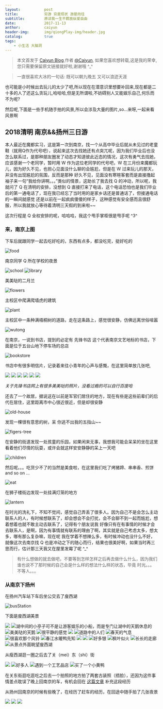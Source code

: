 ```yaml
---
layout:           post
title:            穷游 穷是现状 游是向往
subtitle:         原谅我一生不羁放纵爱自由
date:             2017-11-13
anthor:           caiyun
header-img:       img/qiongPlay-img/header.jpg
catalog:          true
tags:             
    - 小生活 大脑洞
---
```

> 本文首发于 [Caiyun Blog](http://agcaiyun.cn/ ),作者 [@Caiyun](https://github.com/Agcaiyun),  如果您喜欢想转载,这是我的荣幸,您只需要保留原文链接就好啦,谢谢哦 ^_^

> 一直很喜欢大冰的一句话: 既可以朝九晚五 又可以浪迹天涯

也可能是小时候出去玩儿的太少了吧,所以现在在潜意识里想要补回来,现在都是二十多的人了还这么贪玩儿,哈哈哈,但是无所谓啦,不妨碍别人又能娱乐自己,何乐而不为呢?

然后呢,下面是一些手机随手拍的风景,所以会涉及大量的图片,so...来呀,一起来看风景啊

## 2018清明 南京&&扬州三日游
本人最近在魔都实习，这是第一次到南京，找一个从高中毕业后就从未见过的老童鞋（就用Q作为代号吧），说起来这次去找她还有点突兀呢，因为我们毕业后也没怎么联系过，是那种朋友圈发了动态才知道彼此近态的情况，这次有勇气去找她，应该感谢一个老同学，暂时用 W 作为这位老同学的代号吧，W 在三月份来魔都玩儿，因为好久不见，也担心见面没什么聊的会尴尬，但是在 W 过来玩儿的那天，并没有出现尴尬的氛围，反而是那种 好久不见，见面没有寒暄客套而是直接撸起袖子来一句“我给你讲啊。。。”类似的情景，这助长了我去找 Q 的冲动，所以呢，我就问了 Q 在清明的安排，没想到 Q 直接打来了电话，这个电话恐怕也是我们毕业后的第一通电话了，现在我已经忘了当时用的是家乡话还是普通话了，但接通电话的一瞬间就感觉 还是以前在一起疯疯傻傻的样子，这种感觉有安全感而且很舒服，所以我就放心等待着清明三天假的到来啦~~

这次行程是 Q 全权安排的呢，哈哈哈，我这个甩手掌柜很是甩手呢 ^3^

### 来，南京上图
下车后就跟同学一起去吃好吃的，东西有点多，都没吃完，挺好吃的

![food](http://agcaiyun.compelcode.com/food.jpg)

南京同学 Q 所在学校的夜景

![school](http://agcaiyun.compelcode.com/school.jpg)
![library](http://agcaiyun.compelcode.com/library.jpg)

美美哒的二月兰

![flowers](http://agcaiyun.compelcode.com/flowers.jpg)

主校区中爬满爬墙虎的建筑

![plant](http://agcaiyun.compelcode.com/plant.jpg)

主校区中一条种满梧桐树的道路，走在这条路上，感觉很安静，仿佛远离世俗喧嚣

![wutong](http://agcaiyun.compelcode.com/wutong.jpg)

在南京，一说到书店，提到的必定有 先锋书店 这个代表南京文艺地标的书店，下面是位于五台山地下停车场的总店

![bookstore](http://agcaiyun.compelcode.com/bookstore.jpg)

书店中有很多明信片，记录着来往小青年的心声与感慨，在这里简单放几张吧,

![](http://agcaiyun.compelcode.com/00.jpg)
![](http://agcaiyun.compelcode.com/01.jpg)
![](http://agcaiyun.compelcode.com/02.jpg)
![](http://agcaiyun.compelcode.com/03.jpg)
![](http://agcaiyun.compelcode.com/04.jpg)
![](http://agcaiyun.compelcode.com/05.jpg)

*关于先锋书店网上有很多美美哒的照片，没看过瘾的可以自行百度哈*

还去了一个故居，据说这在以前是军官们居住的地方，现在有些是这些前辈们的后代在居住，这里距离市中心很近很近，但是却很安静

![old-house](http://agcaiyun.compelcode.com/old-house.jpg)

发现一棵很有意思的树，呆  你逃不出我的五指山~~

![figers-tree](http://agcaiyun.compelcode.com/figers-tree.jpg)

在安静的街道发现一处孩童的乐园，如果闲来无事，我想我可能会呆呆的坐在这里看着他们尽情的玩耍，或许会就这样安安静静的呆上一天吧

![children](http://agcaiyun.compelcode.com/children.jpg)

然后呢。。。吃货少不了的当然是美食啦，在这里我们吃了烤猪蹄、串串香、煎饼 and so on  ...

![eat](http://agcaiyun.compelcode.com/eat.jpg)

在狮子楼街边发现一处挂满灯笼的地方

![lantern](http://agcaiyun.compelcode.com/lantern.jpg)

在时光的洗礼下，不知不觉间，感觉自己弄丢了很多人。因为自己不是会怎么主动联系人的人，有时候想联系了，却会想会不会打扰，会不会聊不到一起而尴尬，想着想着也就不敢主动去联系了，记得有个朋友说我 好像只有在有事情的时候才会去联系人，是啊，因为有事情就有联系的理由了啊，其实就是自己考虑太多，想太多，哪有那么复杂嘛，现在呢 我在学着不想辣么多，有时候冲动也没什么不好，就像这次去南京找 Q 也是冲动之下的随心而行，结果也很美好啊，如果当时再三思而行，估计那三天我又在屋里发霉了呢 ^_^

> 有什么想做的就去做吧，不要等到怎样怎样之后再去做什么什么，因为我们谁也说不了那时候的自己会是什么样的想法什么样的状态，毕竟 时光。。。不等人。。。

### 从南京下扬州
在扬州汽车站下车后坐公交去了廋西湖

![busStation](http://agcaiyun.compelcode.com/busStation.jpeg)

下面是廋西湖美景

![](http://agcaiyun.compelcode.com/n.jpg)
![湖中间的小亭子可不是让游客娱乐的小船，而是专门让湖中的天鹅休息的](http://agcaiyun.compelcode.com/boat.jpg)
![美美哒的天鹅](http://agcaiyun.compelcode.com/swan.jpg)
![很平静的感觉](http://agcaiyun.compelcode.com/a.jpg)
![](http://agcaiyun.compelcode.com/b.jpg)
![道路中的人们](http://agcaiyun.compelcode.com/c.jpg)
![春天的气息](http://agcaiyun.compelcode.com/d.jpg)
![很喜欢那个风铃](http://agcaiyun.compelcode.com/e.jpg)
![春江水暖鸭先知](http://agcaiyun.compelcode.com/g.jpg)
![](http://agcaiyun.compelcode.com/h.jpg)
![](http://agcaiyun.compelcode.com/i.jpg)
![好多银](http://agcaiyun.compelcode.com/j.jpg)
![枫叶似火](http://agcaiyun.compelcode.com/k.jpg)
![长长的走廊](http://agcaiyun.compelcode.com/l.jpg)
![从景点外面眺望廋西湖](http://agcaiyun.compelcode.com/o.jpg)

从瘦西湖逛一圈之后去了关（mei）东（shi）街

![](http://agcaiyun.compelcode.com/aa.jpg)
![好多人](http://agcaiyun.compelcode.com/dd.jpg)
![遇到一个工艺品店](http://agcaiyun.compelcode.com/bb.jpg)
![买了一个小黄鸭](http://agcaiyun.compelcode.com/cc.jpg)

在关东街逛吃逛吃之后去一个拍照的地方拍了两套古装照（捂脸），还因为这件事情差点耽误了晚上回南京的车，有机会回在 [这篇文章](https://www.jianshu.com/p/9a47a8030908) 补充这段经历

从扬州回南京的时候有些晚了，在经历了赶车的经历，在回途中随手拍了几张夜景

![](http://agcaiyun.compelcode.com/ee.jpg)
![](http://agcaiyun.compelcode.com/ff.jpg)
![](http://agcaiyun.compelcode.com/gg.jpg)








